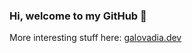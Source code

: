 ### Hi, welcome to my GitHub 👋

More interesting stuff here: [galovadia.dev](https://galovadia.dev)
